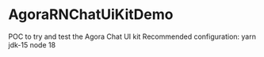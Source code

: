 # AgoraRNChatUiKitDemo
POC to try and test the Agora Chat UI kit
Recommended configuration:
yarn
jdk-15
node 18
